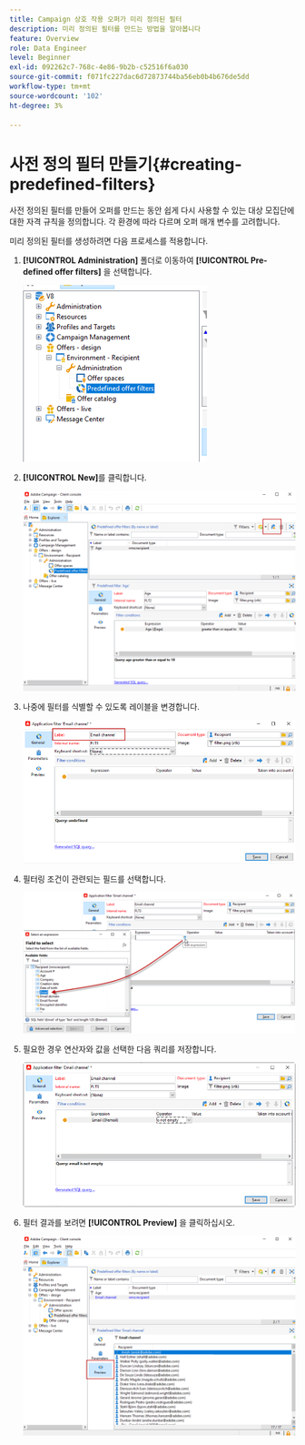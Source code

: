 ```yaml
---
title: Campaign 상호 작용 오퍼가 미리 정의된 필터
description: 미리 정의된 필터를 만드는 방법을 알아봅니다
feature: Overview
role: Data Engineer
level: Beginner
exl-id: 092262c7-768c-4e86-9b2b-c52516f6a030
source-git-commit: f071fc227dac6d72873744ba56eb0b4b676de5dd
workflow-type: tm+mt
source-wordcount: '102'
ht-degree: 3%

---
```


# 사전 정의 필터 만들기{#creating-predefined-filters}

사전 정의된 필터를 만들어 오퍼를 만드는 동안 쉽게 다시 사용할 수 있는 대상 모집단에 대한 자격 규칙을 정의합니다. 각 환경에 따라 다르며 오퍼 매개 변수를 고려합니다.

미리 정의된 필터를 생성하려면 다음 프로세스를 적용합니다.

1. **[!UICONTROL Administration]** 폴더로 이동하여 **[!UICONTROL Pre-defined offer filters]** 을 선택합니다.

   ![](assets/offer_filter_create_005.png)

1. **[!UICONTROL New]**&#x200B;를 클릭합니다.

   ![](assets/offer_filter_create_001.png)

1. 나중에 필터를 식별할 수 있도록 레이블을 변경합니다.

   ![](assets/offer_filter_create_002.png)

1. 필터링 조건이 관련되는 필드를 선택합니다.

   ![](assets/offer_filter_create_003.png)

1. 필요한 경우 연산자와 값을 선택한 다음 쿼리를 저장합니다.

   ![](assets/offer_filter_create_004.png)

1. 필터 결과를 보려면 **[!UICONTROL Preview]** 을 클릭하십시오.

   ![](assets/offer_filter_create_006.png)

